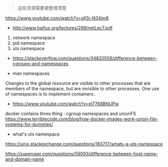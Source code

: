 > 这些资源需要被整理清楚

https://www.youtube.com/watch?v=sK5i-N34im8

* http://www.haifux.org/lectures/299/netLec7.pdf

1. network namespace
2. pid namespace
3. uts namespace

* https://stackoverflow.com/questions/34820558/difference-between-cgroups-and-namespaces

* man namespaces

Changes to the global resource are visible to other processes that are members of the namespace, but are invisible to other processes.
One use of namespaces is to implement containers.

* https://www.youtube.com/watch?v=el7768BNUPw

docker contains three thing : cgroup namespaces and unionFS
https://www.terriblecode.com/blog/how-docker-images-work-union-file-systems-for-dummies/

* what's uts namespace

https://unix.stackexchange.com/questions/183717/whats-a-uts-namespace

https://superuser.com/questions/59093/difference-between-host-name-and-domain-name

